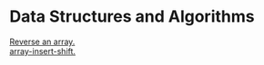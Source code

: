 # Data Structures and Algorithms

[Reverse an array.](./Reverse/README.md) <br>
[array-insert-shift.](./array-insert-shift/addNewvalueatspeceificindex.png)